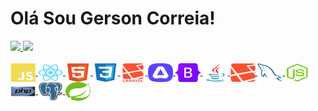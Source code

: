  # Olá Sou Gerson Correia!
 
 <div>
  <a href="https://github.com/gersoncorreia">
  <img height="180em" src="https://github-readme-stats.vercel.app/api?username=gersoncorreia&show_icons=true&theme=dark&include_all_commits=true&count_private=true"/>
  <img height="180em" src="https://github-readme-stats.vercel.app/api/top-langs/?username=gersoncorreia&layout=compact&langs_count=7&theme=dark"/>
</div>
 
 
<div style="display: inline_block"><br>
  <img align="center" alt="gerson-Js" height="30" width="40" src="https://raw.githubusercontent.com/devicons/devicon/master/icons/javascript/javascript-plain.svg">
  <img align="center" alt="gerson-React" height="30" width="40" src="https://raw.githubusercontent.com/devicons/devicon/master/icons/react/react-original.svg">
  <img align="center" alt="gerson-HTML" height="30" width="40" src="https://raw.githubusercontent.com/devicons/devicon/master/icons/html5/html5-original.svg">
  <img align="center" alt="gerson-CSS" height="30" width="40" src="https://raw.githubusercontent.com/devicons/devicon/master/icons/css3/css3-original.svg">
  <img align="center" alt="gerson-Laravel" height="30" width="40" src="https://raw.githubusercontent.com/devicons/devicon/master/icons/laravel/laravel-plain-wordmark.svg">
  <img align="center" alt="gerson-Adonis" height="30" width="40" src="https://raw.githubusercontent.com/devicons/devicon/master/icons/adonisjs/adonisjs-original.svg">
  <img align="center" alt="gerson-Bootstrap" height="30" width="40" src="https://raw.githubusercontent.com/devicons/devicon/master/icons/bootstrap/bootstrap-original.svg">
  <img align="center" alt="gerson-Java" height="30" width="40" src="https://raw.githubusercontent.com/devicons/devicon/master/icons/java/java-original.svg">
  <img align="center" alt="gerson-Laravel" height="30" width="40" src="https://raw.githubusercontent.com/devicons/devicon/master/icons/laravel/laravel-plain.svg">
  <img align="center" alt="gerson-MYSQL" height="30" width="40" src="https://raw.githubusercontent.com/devicons/devicon/master/icons/mysql/mysql-original.svg">
  <img align="center" alt="gerson-NODEJS" height="30" width="40" src="https://raw.githubusercontent.com/devicons/devicon/master/icons/nodejs/nodejs-original.svg">
  <img align="center" alt="gerson-PHP" height="30" width="40" src="https://raw.githubusercontent.com/devicons/devicon/master/icons/php/php-original.svg">
  <img align="center" alt="gerson-POSTGRESQL" height="30" width="40" src="https://raw.githubusercontent.com/devicons/devicon/master/icons/postgresql/postgresql-original.svg">
  <img align="center" alt="gerson-SPRING" height="30" width="40" src="https://raw.githubusercontent.com/devicons/devicon/master/icons/spring/spring-original.svg">
</div>
 
